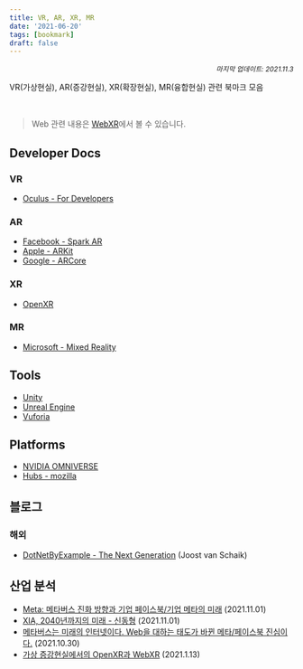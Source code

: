 ```yaml
---
title: VR, AR, XR, MR
date: '2021-06-20'
tags: [bookmark]
draft: false
---
```


<div style="font-size: 12px; font-style: italic; text-align: right;">
마지막 업데이트: 2021.11.3
</div>

<!-- - <a href="" target="_blank"></a> -->

VR(가상현실), AR(증강현실), XR(확장현실), MR(융합현실) 관련 북마크 모음

<br >

> Web 관련 내용은 <a href="/bookmark/web-xr" target="_blank">WebXR</a>에서 볼 수 있습니다.

## Developer Docs

### VR

- <a href="https://developer.oculus.com/" target="_blank">Oculus - For Developers</a>

### AR

- <a href="https://sparkar.facebook.com/ar-studio/" target="_blank">Facebook - Spark AR</a>
- <a href="https://developer.apple.com/kr/augmented-reality/" target="_blank">Apple - ARKit</a>
- <a href="https://developers.google.com/ar" target="_blank">Google - ARCore</a>

### XR

- <a href="https://www.khronos.org/openxr/" target="_blank">OpenXR</a>

### MR

- <a href="https://docs.microsoft.com/ko-kr/windows/mixed-reality/" target="_blank">Microsoft - Mixed Reality</a>

## Tools

- <a href="https://unity.com/kr" target="_blank">Unity</a>
- <a href="https://www.unrealengine.com/ko/" target="_blank">Unreal Engine</a>
- <a href="https://developer.vuforia.com/" target="_blank">Vuforia</a>

## Platforms

- <a href="https://www.nvidia.com/en-us/omniverse/" target="_blank">NVIDIA OMNIVERSE</a>
- <a href="https://hubs.mozilla.com/" target="_blank">Hubs - mozilla</a>

## 블로그

### 해외

- <a href="https://localjoost.github.io/" target="_blank">DotNetByExample - The Next Generation</a> (Joost van Schaik)

## 산업 분석

- <a href="https://excitingfx.kr/metafacebook2110/" target="_blank">Meta: 메타버스 진화 방향과 기업 페이스북/기업 메타의 미래</a> (2021.11.01)
- <a href="https://drive.google.com/file/d/1XadQeFK0BRfNBRXCzfXN43OiZHPfdD7D/view" target="_blank">XIA, 2040년까지의 미래 - 신동형</a> (2021.11.01)
- <a href="https://blog.naver.com/fstory97/222553668229" target="_blank">메타버스는 미래의 인터넷이다. Web을 대하는 태도가 바뀐 메타/페이스북 진심이다.</a> (2021.10.30)
- <a href="http://www.kibme.org/resources/journal/20210216103000663.pdf" target="_blank">가상 증강현실에서의 OpenXR과 WebXR</a> (2021.1.13)

<!-- - <a href="" target="_blank"></a> -->
